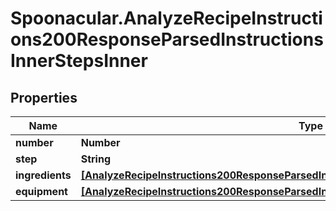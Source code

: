 # Spoonacular.AnalyzeRecipeInstructions200ResponseParsedInstructionsInnerStepsInner

## Properties

Name | Type | Description | Notes
------------ | ------------- | ------------- | -------------
**number** | **Number** |  | 
**step** | **String** |  | 
**ingredients** | [**[AnalyzeRecipeInstructions200ResponseParsedInstructionsInnerStepsInnerIngredientsInner]**](AnalyzeRecipeInstructions200ResponseParsedInstructionsInnerStepsInnerIngredientsInner.md) |  | [optional] 
**equipment** | [**[AnalyzeRecipeInstructions200ResponseParsedInstructionsInnerStepsInnerIngredientsInner]**](AnalyzeRecipeInstructions200ResponseParsedInstructionsInnerStepsInnerIngredientsInner.md) |  | [optional] 


